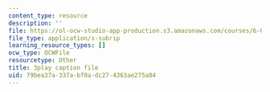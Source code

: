 ```yaml
---
content_type: resource
description: ''
file: https://ol-ocw-studio-app-production.s3.amazonaws.com/courses/6-01sc-introduction-to-electrical-engineering-and-computer-science-i-spring-2011/79bea37a337abf0adc274363ae275a84_CG4ihzTaGdM.srt
file_type: application/x-subrip
learning_resource_types: []
ocw_type: OCWFile
resourcetype: Other
title: 3play caption file
uid: 79bea37a-337a-bf0a-dc27-4363ae275a84
---
```

